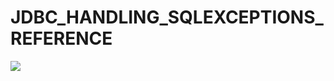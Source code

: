 # JDBC_HANDLING_SQLEXCEPTIONS_REFERENCE

![](https://1.bp.blogspot.com/-VMt_ljtvtVE/W78pIaOuLEI/AAAAAAAAEOE/UkkmL6gAqNIKBtLsAbbdN3lCTjKjHziEwCLcBGAs/s1600/SQLException-class-diagram.png)
